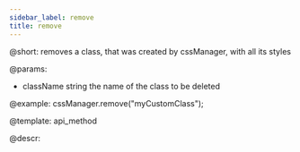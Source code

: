 ```yaml
---
sidebar_label: remove
title: remove
---          
```


@short: removes a class, that was created by cssManager, with all its styles

@params:
- className      string     the name of the class to be deleted






@example:
cssManager.remove("myCustomClass");

@template:	api_method

@descr:



